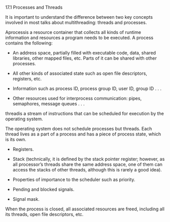 17.1 Processes and Threads

It is important to understand the difference between two key concepts involved in most talks about multithreading: threads and processes.

Aprocessis a resource container that collects all kinds of runtime information and resources a program needs to be executed. A process contains the following:

* An address space, partially filled with executable code, data, shared libraries, other mapped files, etc. Parts of it can be shared with other processes.

* All other kinds of associated state such as open file descriptors, registers, etc.

* Information such as process ID, process group ID, user ID, group ID . . .

* Other resources used for interprocess communication: pipes, semaphores, message queues . . .

threadis a stream of instructions that can be scheduled for execution by the operating system.

The operating system does not schedule processes but threads. Each thread lives as a part of a process and has a piece of process state, which is its own.

* Registers.
* Stack \(technically, it is defined by the stack pointer register; however, as all processor’s threads share the same address space, one of them can access the stacks of other threads, although this is rarely a good idea\).
* Properties of importance to the scheduler such as priority.

* Pending and blocked signals.

* Signal mask.

When the process is closed, all associated resources are freed, including all its threads, open file descriptors, etc.

